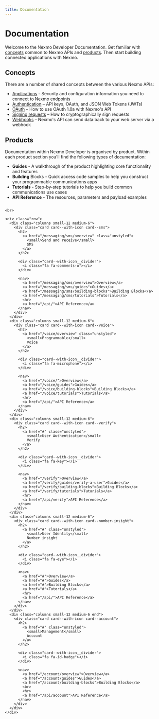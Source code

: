 ```yaml
---
title: Documentation
---
```


# Documentation

Welcome to the Nexmo Developer Documentation. Get familiar with [concepts](#concepts) common to Nexmo APIs and [products](#products). Then start building connected applications with Nexmo.

## Concepts

There are a number of shared concepts between the various Nexmo APIs:

- [Applications](/concepts/guides/applications) - Security and configuration information you need to connect to Nexmo endpoints
- [Authentication](/concepts/guides/authentication) – API keys, OAuth, and JSON Web Tokens (JWTs)
- [OAuth](/concepts/guides/oauth) – How to use OAuth 1.0a with Nexmo's API
- [Signing requests](/concepts/guides/signing-messages) – How to cryptographically sign requests
- [Webhooks](/concepts/guides/webhooks) – Nexmo's API can send data back to your web server via a webhook

## Products

Documentation within Nexmo Developer is organised by product. Within each product section you'll find the following types of documentation:

- **Guides** - A walkthrough of the product highlighting core functionality and features
- **Building** Blocks - Quick access code samples to help you construct your programmable communications apps
- **Tutorials** - Step-by-step tutorials to help you build common communications use cases
- **API Reference** - The resources, parameters and payload examples

<div class="row">
  <div class="columns small-12">

    <br>

    <div class="row">
      <div class="columns small-12 medium-6">
        <div class="card card--with-icon card--sms">
          <h2>
            <a href="/messaging/sms/overview" class="unstyled">
              <small>Send and receive</small>
              SMS
            </a>
          </h2>

          <div class="card--with-icon__divider">
            <i class="fa fa-comments-o"></i>
          </div>

          <nav>
            <a href="/messaging/sms/overview">Overview</a>
            <a href="/messaging/sms/guides">Guides</a>
            <a href="/messaging/sms/building-blocks">Building Blocks</a>
            <a href="/messaging/sms/tutorials">Tutorials</a>
            <hr>
            <a href="/api/">API Reference</a>
          </nav>
        </div>
      </div>
      <div class="columns small-12 medium-6">
        <div class="card card--with-icon card--voice">
          <h2>
            <a href="/voice/overview" class="unstyled">
              <small>Programmable</small>
              Voice
            </a>
          </h2>

          <div class="card--with-icon__divider">
            <i class="fa fa-microphone"></i>
          </div>

          <nav>
            <a href="/voice/">Overview</a>
            <a href="/voice/guides">Guides</a>
            <a href="/voice/building-blocks">Building Blocks</a>
            <a href="/voice/tutorials">Tutorials</a>
            <hr>
            <a href="/api/">API Reference</a>
          </nav>
        </div>
      </div>
      <div class="columns small-12 medium-6">
        <div class="card card--with-icon card--verify">
          <h2>
            <a href="#" class="unstyled">
              <small>User Authentication</small>
              Verify
            </a>
          </h2>

          <div class="card--with-icon__divider">
            <i class="fa fa-key"></i>
          </div>

          <nav>
            <a href="/verify">Overview</a>
            <a href="/verify/guides/verify-a-user">Guides</a>
            <a href="/verify/building-blocks">Building Blocks</a>
            <a href="/verify/tutorials">Tutorials</a>
            <hr>
            <a href="/api/verify">API Reference</a>
          </nav>
        </div>
      </div>
      <div class="columns small-12 medium-6">
        <div class="card card--with-icon card--number-insight">
          <h2>
            <a href="#" class="unstyled">
              <small>User Identity</small>
              Number insight
            </a>
          </h2>

          <div class="card--with-icon__divider">
            <i class="fa fa-eye"></i>
          </div>

          <nav>
            <a href="#">Overview</a>
            <a href="#">Guides</a>
            <a href="#">Building Blocks</a>
            <a href="#">Tutorials</a>
            <hr>
            <a href="/api/">API Reference</a>
          </nav>
        </div>
      </div>
      <div class="columns small-12 medium-6 end">
        <div class="card card--with-icon card--account">
          <h2>
            <a href="#" class="unstyled">
              <small>Management</small>
              Account
            </a>
          </h2>

          <div class="card--with-icon__divider">
            <i class="fa fa-id-badge"></i>
          </div>

          <nav>
            <a href="/account/overview">Overview</a>
            <a href="/account/guides">Guides</a>
            <a href="/account/building-blocks">Building Blocks</a>
            <br>
            <hr>
            <a href="/api/account">API Reference</a>
          </nav>
        </div>
      </div>
    </div>
  </div>
</div>
